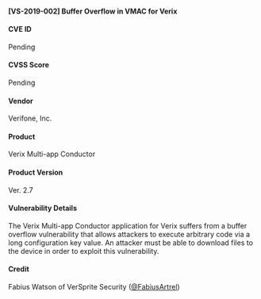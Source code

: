 #### [VS-2019-002] Buffer Overflow in VMAC for Verix

#### CVE ID
Pending

#### CVSS Score
Pending

#### Vendor
Verifone, Inc.

#### Product
Verix Multi-app Conductor

#### Product Version
Ver. 2.7

#### Vulnerability Details

The Verix Multi-app Conductor application for Verix	suffers from a buffer overflow vulnerability that allows attackers to execute arbitrary code via a long configuration key value. An attacker must be able to download files to the device in order to exploit this vulnerability.

#### Credit
Fabius Watson of VerSprite Security
([@FabiusArtrel](https://twitter.com/FabiusArtrel))

